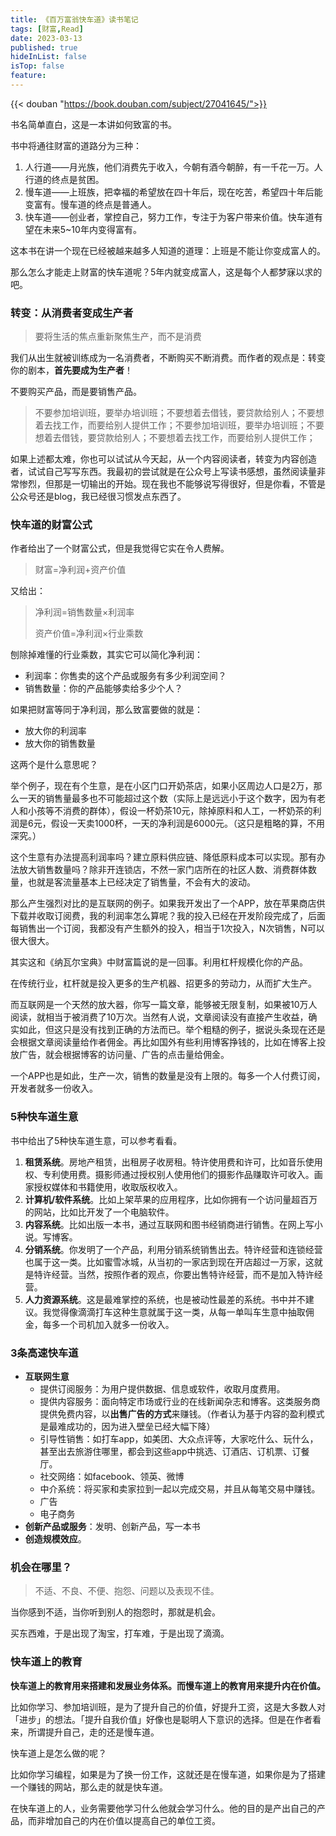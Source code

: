 ```yaml
---
title: 《百万富翁快车道》读书笔记
tags: [财富,Read]
date: 2023-03-13
published: true
hideInList: false
isTop: false
feature: 
---
```


{{< douban "https://book.douban.com/subject/27041645/">}}

书名简单直白，这是一本讲如何致富的书。

书中将通往财富的道路分为三种：
1. 人行道——月光族，他们消费先于收入，今朝有酒今朝醉，有一千花一万。人行道的终点是贫困。
2. 慢车道——上班族，把幸福的希望放在四十年后，现在吃苦，希望四十年后能变富有。慢车道的终点是普通人。
3. 快车道——创业者，掌控自己，努力工作，专注于为客户带来价值。快车道有望在未来5~10年内变得富有。

<!--more-->

这本书在讲一个现在已经被越来越多人知道的道理：上班是不能让你变成富人的。

那么怎么才能走上财富的快车道呢？5年内就变成富人，这是每个人都梦寐以求的吧。

### 转变：从消费者变成生产者

> 要将生活的焦点重新聚焦生产，而不是消费

我们从出生就被训练成为一名消费者，不断购买不断消费。而作者的观点是：转变你的剧本，**首先要成为生产者**！

不要购买产品，而是要销售产品。

> 不要参加培训班，要举办培训班；不要想着去借钱，要贷款给别人；不要想着去找工作，而要给别人提供工作；不要参加培训班，要举办培训班；不要想着去借钱，要贷款给别人；不要想着去找工作，而要给别人提供工作；

如果上述都太难，你也可以试试从今天起，从一个内容阅读者，转变为内容创造者，试试自己写写东西。我最初的尝试就是在公众号上写读书感想，虽然阅读量非常惨烈，但那是一切输出的开始。现在我也不能够说写得很好，但是你看，不管是公众号还是blog，我已经很习惯发点东西了。

### 快车道的财富公式

作者给出了一个财富公式，但是我觉得它实在令人费解。

> 财富=净利润+资产价值

又给出：
> 净利润=销售数量×利润率
> 
> 资产价值=净利润×行业乘数

刨除掉难懂的行业乘数，其实它可以简化净利润：
- 利润率：你售卖的这个产品或服务有多少利润空间？
- 销售数量：你的产品能够卖给多少个人？

如果把财富等同于净利润，那么致富要做的就是：
- 放大你的利润率
- 放大你的销售数量

这两个是什么意思呢？

举个例子，现在有个生意，是在小区门口开奶茶店，如果小区周边人口是2万，那么一天的销售量最多也不可能超过这个数（实际上是远远小于这个数字，因为有老人和小孩等不消费的群体），假设一杯奶茶10元，除掉原料和人工，一杯奶茶的利润是6元，假设一天卖1000杯，一天的净利润是6000元。（这只是粗略的算，不用深究。）

这个生意有办法提高利润率吗？建立原料供应链、降低原料成本可以实现。那有办法放大销售数量吗？除非开连锁店，不然一家门店所在的社区人数、消费群体数量，也就是客流量基本上已经决定了销售量，不会有大的波动。

那么产生强烈对比的是互联网的例子。如果我开发出了一个APP，放在苹果商店供下载并收取订阅费，我的利润率怎么算呢？我的投入已经在开发阶段完成了，后面每销售出一个订阅，我都没有产生额外的投入，相当于1次投入，N次销售，N可以很大很大。

其实这和《纳瓦尔宝典》中财富篇说的是一回事。利用杠杆规模化你的产品。

在传统行业，杠杆就是投入更多的生产机器、招更多的劳动力，从而扩大生产。

而互联网是一个天然的放大器，你写一篇文章，能够被无限复制，如果被10万人阅读，就相当于被消费了10万次。当然有人说，文章阅读没有直接产生收益，确实如此，但这只是没有找到正确的方法而已。举个粗糙的例子，据说头条现在还是会根据文章阅读量给作者佣金。再比如国外有些利用博客挣钱的，比如在博客上投放广告，就会根据博客的访问量、广告的点击量给佣金。

一个APP也是如此，生产一次，销售的数量是没有上限的。每多一个人付费订阅，开发者就多一份收入。

### 5种快车道生意

书中给出了5种快车道生意，可以参考看看。

1. **租赁系统**。房地产租赁，出租房子收房租。特许使用费和许可，比如音乐使用权、专利使用费。摄影师通过授权别人使用他们的摄影作品赚取许可收入。画家授权媒体和书籍使用，收取版权收入。
2. **计算机/软件系统**。比如上架苹果的应用程序，比如你拥有一个访问量超百万的网站，比如比开发了一个电脑软件。
3. **内容系统**。比如出版一本书，通过互联网和图书经销商进行销售。在网上写小说。写博客。
4. **分销系统**。你发明了一个产品，利用分销系统销售出去。特许经营和连锁经营也属于这一类。比如蜜雪冰城，从当初的一家店到现在开店超过一万家，这就是特许经营。当然，按照作者的观点，你要出售特许经营，而不是加入特许经营。
5. **人力资源系统**。这是最难掌控的系统，也是被动性最差的系统。书中并不建议。我觉得像滴滴打车这种生意就属于这一类，从每一单叫车生意中抽取佣金，每多一个司机加入就多一份收入。

### 3条高速快车道

- **互联网生意**
	- 提供订阅服务：为用户提供数据、信息或软件，收取月度费用。
	- 提供内容服务：面向特定市场或行业的在线新闻杂志和博客。这类服务商提供免费内容，以**出售广告的方式**来赚钱。（作者认为基于内容的盈利模式是最难成功的，因为进入壁垒已经大幅下降）
	- 引导性销售：如打车app，如美团、大众点评等，大家吃什么、玩什么，甚至出去旅游住哪里，都会到这些app中挑选、订酒店、订机票、订餐厅。
	- 社交网络：如facebook、领英、微博
	- 中介系统：将买家和卖家拉到一起以完成交易，并且从每笔交易中赚钱。
	- 广告
	- 电子商务
- **创新产品或服务**：发明、创新产品，写一本书
- **创造规模效应**。

### 机会在哪里？

> 不适、不良、不便、抱怨、问题以及表现不佳。

当你感到不适，当你听到别人的抱怨时，那就是机会。

买东西难，于是出现了淘宝，打车难，于是出现了滴滴。

### 快车道上的教育

**快车道上的教育用来搭建和发展业务体系。而慢车道上的教育用来提升内在价值。**

比如你学习、参加培训班，是为了提升自己的价值，好提升工资，这是大多数人对「进步」的想法。「提升自我价值」好像也是聪明人下意识的选择。但是在作者看来，所谓提升自己，走的还是慢车道。

快车道上是怎么做的呢？

比如你学习编程，如果是为了换一份工作，这就还是在慢车道，如果你是为了搭建一个赚钱的网站，那么走的就是快车道。

在快车道上的人，业务需要他学习什么他就会学习什么。他的目的是产出自己的产品，而非增加自己的内在价值以提高自己的单位工资。
